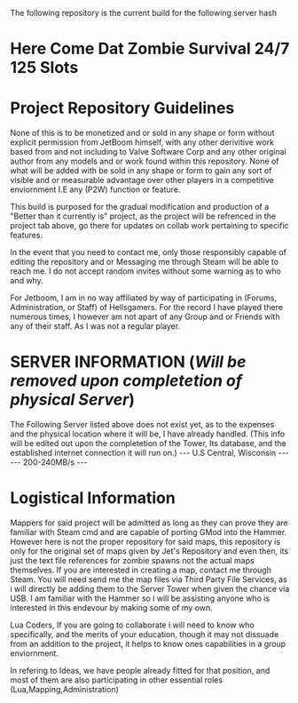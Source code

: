 The following repository is the current build for the following server hash 

# Here Come Dat Zombie Survival 24/7 125 Slots

# Project Repository Guidelines
None of this is to be monetized and or sold in any shape or form without explicit permission from JetBoom himself, with any other derivitive work based from and not including to Valve Software Corp and any other original author from any models and or work found within this repository. None of what will be added with be sold in any shape or form to gain any sort of visible and or measurable advantage over other players in a competitive enviornment I.E any (P2W) function or feature.

This build is purposed for the gradual modification and production of a "Better than it currently is" project, as the project will be refrenced in the project tab above, go there for updates on collab work pertaining to specific features.

In the event that you need to contact me, only those responsibly capable of editing the repository and or Messaging me through Steam will be able to reach me. I do not accept random invites without some warning as to who and why. 

For Jetboom, I am in no way affiliated by way of participating in (Forums, Administration, or Staff) of Hellsgamers. For the record I have played there numerous times, I however am not apart of any Group and or Friends with any of their staff. As I was not a regular player.


# SERVER INFORMATION (*Will be removed upon completetion of physical Server*)

The Following Server listed above does not exist yet, as to the expenses and the physical location where it will be, I have already handled. (This info will be edited out upon the completetion of the Tower, Its database, and the established internet connection it will run on.)
--- U.S Central, Wisconsin ---
--- 200-240MB/s ---


# Logistical Information

Mappers for said project will be admitted as long as they can prove they are familiar with Steam cmd and are capable of porting GMod into the Hammer. However here is not the proper repository for said maps, this repository is only for the original set of maps given by Jet's Repository and even then, its just the text file references for zombie spawns not the actual maps themselves. If you are interested in creating a map, contact me through Steam. You will need send me the map files via Third Party File Services, as i will directly be adding them to the Server Tower when given the chance via USB. I am familiar with the Hammer so i will be assisting anyone who is interested in this endevour by making some of my own.

Lua Coders, If you are going to collaborate i will need to know who specifically, and the merits of your education, though it may not dissuade from an addition to the project, it helps to know ones capabilities in a group enviornment.

In refering to Ideas, we have people already fitted for that position, and most of them are also participating in other essential roles
(Lua,Mapping,Administration)
